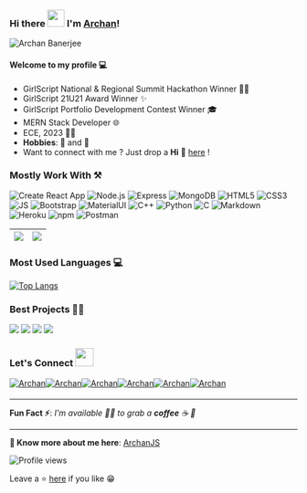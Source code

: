 ### Hi there <img src="https://raw.githubusercontent.com/MartinHeinz/MartinHeinz/master/wave.gif" width="30px"> I'm [Archan](https://archanjs.github.io/portfolio)!

![Archan Banerjee](https://i.postimg.cc/hPGjyNVd/home.png)

#### Welcome to my profile 💻

* GirlScript National & Regional Summit Hackathon Winner  👨‍💻
* GirlScript 21U21 Award Winner ✨
* GirlScript Portfolio Development Contest Winner 🎓
* MERN Stack Developer 🌐
* ECE, 2023  👨‍💻
* **Hobbies**: 🎸 and 🎤 
* Want to connect with me ? Just drop a **Hi** 👋 [here](https://www.linkedin.com/in/archan-banerjee-9747781b0/) ! 

### Mostly Work With ⚒

![Create React App](https://img.shields.io/static/v1?style=for-the-badge&message=React&color=222222&logo=Create+React+App&logoColor=09D3AC&label=)
![Node.js](https://img.shields.io/static/v1?style=for-the-badge&message=Node.js&color=339933&logo=Node.js&logoColor=FFFFFF&label=)
![Express](https://img.shields.io/static/v1?style=for-the-badge&message=Express&color=000000&logo=Express&logoColor=FFFFFF&label=)
![MongoDB](https://img.shields.io/static/v1?style=for-the-badge&message=MongoDB&color=47A248&logo=MongoDB&logoColor=FFFFFF&label=)
![HTML5](https://img.shields.io/badge/HTML5-E34F26?style=for-the-badge&logo=html5&logoColor=white)
![CSS3](https://img.shields.io/badge/CSS3-1572B6?style=for-the-badge&logo=css3&logoColor=white)
![JS](https://img.shields.io/badge/JavaScript-F7DF1E?style=for-the-badge&logo=javascript&logoColor=black)
![Bootstrap](https://img.shields.io/badge/Bootstrap-563D7C?style=for-the-badge&logo=bootstrap&logoColor=white)
![MaterialUI](https://img.shields.io/badge/Material--UI-0081CB?style=for-the-badge&logo=material-ui&logoColor=white)
![C++](https://img.shields.io/static/v1?style=for-the-badge&message=C%2B%2B&color=00599C&logo=C%2B%2B&logoColor=FFFFFF&label=)
![Python](https://img.shields.io/static/v1?style=for-the-badge&message=Python&color=3776AB&logo=Python&logoColor=FFFFFF&label=)
![C](https://img.shields.io/static/v1?style=for-the-badge&message=C+Language&color=222222&logo=C&logoColor=A8B9CC&label=)
![Markdown](https://img.shields.io/badge/Markdown-000000?style=for-the-badge&logo=markdown&logoColor=white)
![Heroku](https://img.shields.io/badge/Heroku-430098?style=for-the-badge&logo=heroku&logoColor=white)
![npm](https://img.shields.io/static/v1?style=for-the-badge&message=npm&color=CB3837&logo=npm&logoColor=FFFFFF&label=)
![Postman](https://img.shields.io/badge/Postman-FF6C37?style=for-the-badge&logo=Postman&logoColor=white)

|<img src="https://github-readme-stats.vercel.app/api?username=ArchanJS&show_icons=true&theme=tokyonight"/>|<img src="https://github-readme-streak-stats.herokuapp.com/?user=ArchanJS&theme=tokyonight"/>|
|---|---|

### Most Used Languages 💻

[![Top Langs](https://github-readme-stats.vercel.app/api/top-langs/?username=ArchanJS&layout=compact&theme=tokyonight)](https://github.com/ArchanJS)


### Best Projects 👨‍💻

<img src="https://github-readme-stats.vercel.app/api/pin/?username=ArchanJS&repo=Arjd-Live&show_icons=true&theme=tokyonight">
<img src="https://github-readme-stats.vercel.app/api/pin/?username=jaydip1235&repo=MediBoard&show_icons=true&theme=tokyonight">
<img src="https://github-readme-stats.vercel.app/api/pin/?username=ArchanJS&repo=femaissance&show_icons=true&theme=tokyonight"> 
<img src="https://github-readme-stats.vercel.app/api/pin/?username=jaydip1235&repo=Letter-Generator&show_icons=true&theme=tokyonight">

### Let's Connect <img src="https://raw.githubusercontent.com/ShahriarShafin/ShahriarShafin/main/Assets/handshake.gif" height="32px">

<div style="display:flex;">
 <a href="https://www.linkedin.com/in/archan-banerjee-9747781b0/" target="_blank">
<img src=https://img.shields.io/badge/linkedin-%231E77B5.svg?&style=for-the-badge&logo=linkedin&logoColor=white alt=Archan Banerjee linkedin style="margin-bottom: 5px;" />
</a>
  
 <a href="https://github.com/ArchanJS" target="_blank">
<img src=https://img.shields.io/badge/GitHub-100000?style=for-the-badge&logo=github&logoColor=white alt=Archan Banerjee GitHub style="margin-bottom: 5px;" />
</a>

<a href="mailto:archanbanerjee89@gmail.com" target="_blank">
<img src=https://img.shields.io/badge/Gmail-D14836?style=for-the-badge&logo=gmail&logoColor=white" alt=Archan Banerjee gmail style="margin-bottom: 5px;" />
</a>

<a href="https://www.instagram.com/archan.wma" target="_blank">
<img src=https://img.shields.io/badge/Instagram-E4405F?style=for-the-badge&logo=instagram&logoColor=white alt=Archan Banerjee Instagram style="margin-bottom: 5px;" />
</a>
                                                                                                                                                 
<a href="https://www.facebook.com/profile.php?id=100071125344117" target="_blank">
<img src=https://img.shields.io/badge/Facebook-1877F2?style=for-the-badge&logo=facebook&logoColor=white alt=Archan Banerjee Facebook style="margin-bottom: 5px;" />
</a>  

<a href="https://www.youtube.com/musicalarchan" target="_blank">
<img src=https://img.shields.io/badge/YouTube-FF0000?style=for-the-badge&logo=youtube&logoColor=white alt=Archan Banerjee YouTube style="margin-bottom: 5px;" />
</a>  
</div>  

---

**Fun Fact ⚡**: _I'm available 🙋‍♂️ to grab a **coffee** ☕ 🙊_

---

**🔗 Know more about me here**: [ArchanJS](https://archanjs.github.io/portfolio)

![Profile views](https://gpvc.arturio.dev/ArchanJS)

Leave a ⭐ [here](https://github.com/ArchanJS/ArchanJS) if you like 😁
